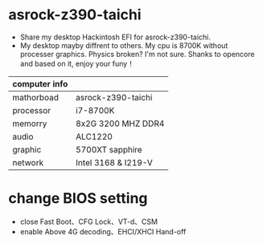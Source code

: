 # asrock-z390-taichi
- Share my desktop Hackintosh EFI for asrock-z390-taichi. 
- My desktop mayby diffrent to others. My cpu is 8700K without processer graphics. Physics broken? I'm not sure. Shanks to opencore and based on it, enjoy your funy！
 
 | computer info  |    |
| ------ | -------- |
| mathorboad |  asrock-z390-taichi |
| processor |  i7-8700K |
| memorry |  8x2G 3200 MHZ DDR4 |
| audio |  ALC1220 |
| graphic |  5700XT sapphire |
| network |  Intel 3168 & I219-V |

# change BIOS setting 
- close Fast Boot、CFG Lock、VT-d、CSM
- enable Above 4G decoding、EHCI/XHCI Hand-off
